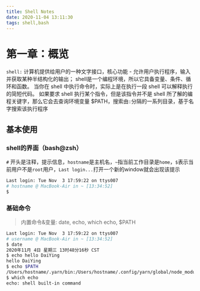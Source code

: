 ```yaml
---
title: Shell Notes
date: 2020-11-04 13:11:30
tags: shell,bash
---
```


# 第一章：概览

`shell:` 计算机提供给用户的一种文字接口，核心功能 - 允许用户执行程序，输入并获取某种半结构化的输出；
shell是一个编程环境，所以它具备变量、条件、循环和函数。
当你在 shell 中执行命令时，实际上是在执行一段 shell 可以解释执行的简短代码。
如果要求 shell 执行某个指令，但是该指令并不是 shell 所了解的编程关键字，那么它会去查询环境变量 $PATH，搜索由`:`分隔的一系列目录，基于名字搜索该执行程序

## 基本使用

### shell的界面（bash@zsh）

`#` 开头是注释，提示信息，`hostname`是主机名，`~`指当前工作目录是`home`，`$`表示当前用户不是`root`用户，`Last login...`打开一个新的window就会出现该提示

```bash
Last login: Tue Nov  3 17:59:22 on ttys007
# hostname @ MacBook-Air in ~ [13:34:52]
$
```

### 基础命令

> 内置命令&变量: date, echo, which echo, $PATH

```bash
Last login: Tue Nov  3 17:59:22 on ttys007
# username @ MacBook-Air in ~ [13:34:52]
$ date
2020年11月 4日 星期三 13时48分16秒 CST
$ echo hello DaiYing
hello DaiYing
$ echo $PATH
/Users/hostname/.yarn/bin:/Users/hostname/.config/yarn/global/node_modules/.bin:/Users/hostname/.avn/bin:/Users/hostname/.nvm/versions/node/v8.9.4/bin:/usr/local/bin:/usr/bin:/bin:/usr/sbin:/sbin:/Users/hostname/.rvm/bin
$ which echo
echo: shell built-in command
```